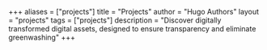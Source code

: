 +++
aliases = ["projects"]
title = "Projects"
author = "Hugo Authors"
layout = "projects"
tags = ["projects"]
description = "Discover digitally transformed digital assets, designed to ensure transparency and eliminate greenwashing"
+++

